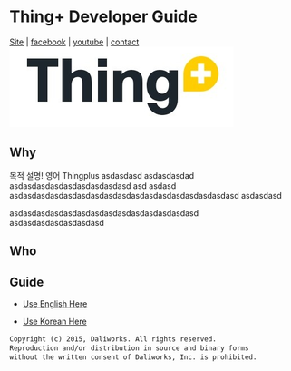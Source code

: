 # Thing+ Developer Guide
[Site](https://thingplus.net/) | [facebook](https://www.facebook.com/thingplus) | [youtube](https://www.youtube.com/channel/UCa7T7hj3F0x7brM6htUasyQ) | [contact](contact@thingplus.net)
![thingplus_logo](./doc/images/tp_logo.png)


## Why
목적 설명! 영어
Thingplus asdasdasd asdasdasdad asdasdasdasdasdasdasdasdasd asd asdasd
asdasdasdasdasdasdasdasdasdasdasdasdasdasdasdasdasd
asdasdasd

asdasdasdasdasdasdasdasdasdasdasdasdasdasd
asdasdasdasdasdasdasd

## Who


## Guide
- [Use English Here](https://github.com/daliworks/thingplus-guide/blob/master/doc/README_en.md)

- [Use Korean Here](https://github.com/daliworks/thingplus-guide/blob/master/doc/README_kr.md)


```
Copyright (c) 2015, Daliworks. All rights reserved.
Reproduction and/or distribution in source and binary forms
without the written consent of Daliworks, Inc. is prohibited.
```